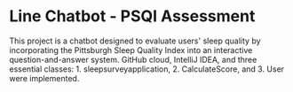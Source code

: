 # Line Chatbot - PSQI Assessment

This project is a chatbot designed to evaluate users' sleep quality by incorporating the Pittsburgh Sleep Quality Index into an interactive question-and-answer system. GitHub cloud, IntelliJ IDEA, and three essential classes: 1. sleepsurveyapplication, 2. CalculateScore, and 3. User were implemented.




